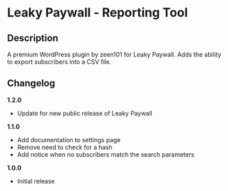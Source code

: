 # Leaky Paywall - Reporting Tool

## Description

A premium WordPress plugin by zeen101 for Leaky Paywall. Adds the ability to export subscribers into a CSV file. 

## Changelog 

**1.2.0**
* Update for new public release of Leaky Paywall

**1.1.0**
* Add documentation to settings page
* Remove need to check for a hash
* Add notice when no subscribers match the search parameters

**1.0.0**
* Initial release

